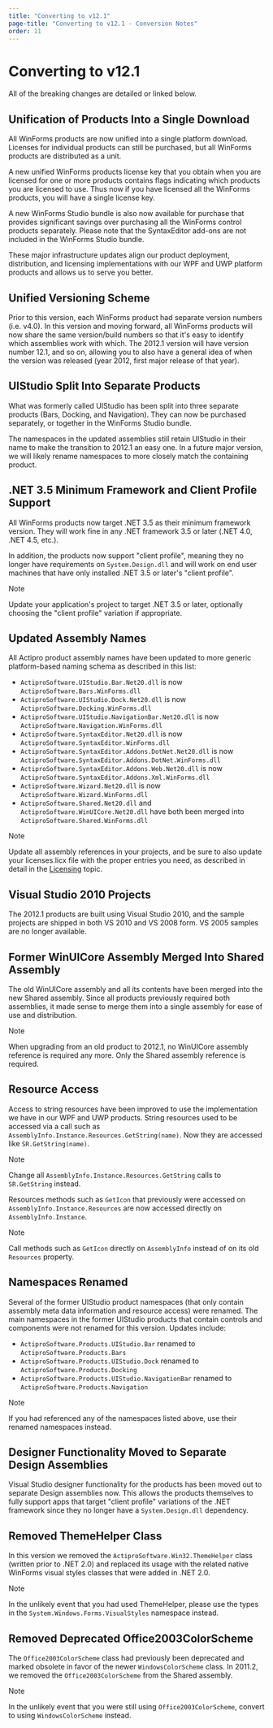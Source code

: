 ```yaml
---
title: "Converting to v12.1"
page-title: "Converting to v12.1 - Conversion Notes"
order: 11
---
```

# Converting to v12.1

All of the breaking changes are detailed or linked below.

## Unification of Products Into a Single Download

All WinForms products are now unified into a single platform download.  Licenses for individual products can still be purchased, but all WinForms products are distributed as a unit.

A new unified WinForms products license key that you obtain when you are licensed for one or more products contains flags indicating which products you are licensed to use.  Thus now if you have licensed all the WinForms products, you will have a single license key.

A new WinForms Studio bundle is also now available for purchase that provides significant savings over purchasing all the WinForms control products separately.  Please note that the SyntaxEditor add-ons are not included in the WinForms Studio bundle.

These major infrastructure updates align our product deployment, distribution, and licensing implementations with our WPF and UWP platform products and allows us to serve you better.

## Unified Versioning Scheme

Prior to this version, each WinForms product had separate version numbers (i.e. v4.0).  In this version and moving forward, all WinForms products will now share the same version/build numbers so that it's easy to identify which assemblies work with which.  The 2012.1 version will have version number 12.1, and so on, allowing you to also have a general idea of when the version was released (year 2012, first major release of that year).

## UIStudio Split Into Separate Products

What was formerly called UIStudio has been split into three separate products (Bars, Docking, and Navigation).  They can now be purchased separately, or together in the WinForms Studio bundle.

The namespaces in the updated assemblies still retain UIStudio in their name to make the transition to 2012.1 an easy one.  In a future major version, we will likely rename namespaces to more closely match the containing product.

## .NET 3.5 Minimum Framework and Client Profile Support

All WinForms products now target .NET 3.5 as their minimum framework version.  They will work fine in any .NET framework 3.5 or later (.NET 4.0, .NET 4.5, etc.).

In addition, the products now support "client profile", meaning they no longer have requirements on `System.Design.dll` and will work on end user machines that have only installed .NET 3.5 or later's "client profile".

> [!NOTE]
> Update your application's project to target .NET 3.5 or later, optionally choosing the "client profile" variation if appropriate.

## Updated Assembly Names

All Actipro product assembly names have been updated to more generic platform-based naming schema as described in this list:

- `ActiproSoftware.UIStudio.Bar.Net20.dll` is now `ActiproSoftware.Bars.WinForms.dll`
- `ActiproSoftware.UIStudio.Dock.Net20.dll` is now `ActiproSoftware.Docking.WinForms.dll`
- `ActiproSoftware.UIStudio.NavigationBar.Net20.dll` is now `ActiproSoftware.Navigation.WinForms.dll`
- `ActiproSoftware.SyntaxEditor.Net20.dll` is now `ActiproSoftware.SyntaxEditor.WinForms.dll`
- `ActiproSoftware.SyntaxEditor.Addons.DotNet.Net20.dll` is now `ActiproSoftware.SyntaxEditor.Addons.DotNet.WinForms.dll`
- `ActiproSoftware.SyntaxEditor.Addons.Web.Net20.dll` is now `ActiproSoftware.SyntaxEditor.Addons.Xml.WinForms.dll`
- `ActiproSoftware.Wizard.Net20.dll` is now `ActiproSoftware.Wizard.WinForms.dll`
- `ActiproSoftware.Shared.Net20.dll` and `ActiproSoftware.WinUICore.Net20.dll` have both been merged into `ActiproSoftware.Shared.WinForms.dll`

> [!NOTE]
> Update all assembly references in your projects, and be sure to also update your licenses.licx file with the proper entries you need, as described in detail in the [Licensing](../licensing.md) topic.

## Visual Studio 2010 Projects

The 2012.1 products are built using Visual Studio 2010, and the sample projects are shipped in both VS 2010 and VS 2008 form.  VS 2005 samples are no longer available.

## Former WinUICore Assembly Merged Into Shared Assembly

The old WinUICore assembly and all its contents have been merged into the new Shared assembly.  Since all products previously required both assemblies, it made sense to merge them into a single assembly for ease of use and distribution.

> [!NOTE]
> When upgrading from an old product to 2012.1, no WinUICore assembly reference is required any more.  Only the Shared assembly reference is required.

## Resource Access

Access to string resources have been improved to use the implementation we have in our WPF and UWP products.  String resources used to be accessed via a call such as `AssemblyInfo.Instance.Resources.GetString(name)`.  Now they are accessed like `SR.GetString(name)`.

> [!NOTE]
> Change all `AssemblyInfo.Instance.Resources.GetString` calls to `SR.GetString` instead.

Resources methods such as `GetIcon` that previously were accessed on `AssemblyInfo.Instance.Resources` are now accessed directly on `AssemblyInfo.Instance`.

> [!NOTE]
> Call methods such as `GetIcon` directly on `AssemblyInfo` instead of on its old `Resources` property.

## Namespaces Renamed

Several of the former UIStudio product namespaces (that only contain assembly meta data information and resource access) were renamed.  The main namespaces in the former UIStudio products that contain controls and components were not renamed for this version.  Updates include:

- `ActiproSoftware.Products.UIStudio.Bar` renamed to `ActiproSoftware.Products.Bars`
- `ActiproSoftware.Products.UIStudio.Dock` renamed to `ActiproSoftware.Products.Docking`
- `ActiproSoftware.Products.UIStudio.NavigationBar` renamed to `ActiproSoftware.Products.Navigation`

> [!NOTE]
> If you had referenced any of the namespaces listed above, use their renamed namespaces instead.

## Designer Functionality Moved to Separate Design Assemblies

Visual Studio designer functionality for the products has been moved out to separate Design assemblies now.  This allows the products themselves to fully support apps that target "client profile" variations of the .NET framework since they no longer have a `System.Design.dll` dependency.

## Removed ThemeHelper Class

In this version we removed the `ActiproSoftware.Win32.ThemeHelper` class (written prior to .NET 2.0) and replaced its usage with the related native WinForms visual styles classes that were added in .NET 2.0.

> [!NOTE]
> In the unlikely event that you had used ThemeHelper, please use the types in the `System.Windows.Forms.VisualStyles` namespace instead.

## Removed Deprecated Office2003ColorScheme

The `Office2003ColorScheme` class had previously been deprecated and marked obsolete in favor of the newer `WindowsColorScheme` class.  In 2011.2, we removed the `Office2003ColorScheme` from the Shared assembly.

> [!NOTE]
> In the unlikely event that you were still using `Office2003ColorScheme`, convert to using `WindowsColorScheme` instead.
